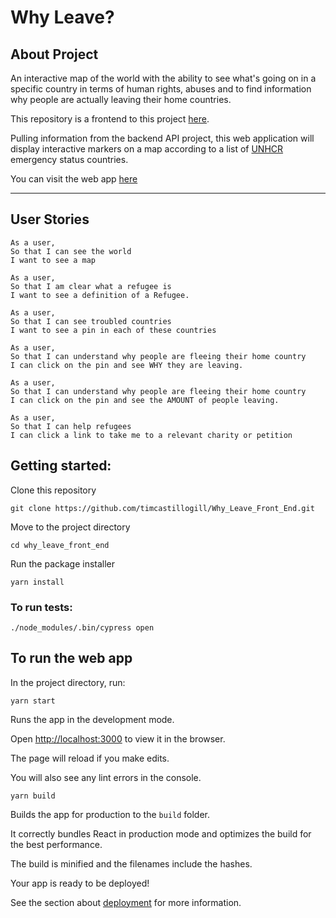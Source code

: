 # **Why Leave?**

## **About Project**

An interactive map of the world with the ability to see what's going on in a specific country in terms of human rights, abuses and to find information why people are actually leaving their home countries.

This repository is a frontend to this project [here](https://github.com/Joshuamac2/Why-leave-backend).

Pulling information from the backend API project, this web application will display interactive markers on a map according to a list of [UNHCR](https://www.unhcr.org/emergencies.html) emergency status countries.

You can visit the web app [here](https://why-leave.vercel.app/)

---

## **User Stories**

```
As a user,
So that I can see the world
I want to see a map
```

```
As a user,
So that I am clear what a refugee is
I want to see a definition of a Refugee.
```

```
As a user,
So that I can see troubled countries
I want to see a pin in each of these countries
```

```
As a user,
So that I can understand why people are fleeing their home country
I can click on the pin and see WHY they are leaving.
```

```
As a user,
So that I can understand why people are fleeing their home country
I can click on the pin and see the AMOUNT of people leaving.
```

```
As a user,
So that I can help refugees
I can click a link to take me to a relevant charity or petition
```

## **Getting started:**

Clone this repository

```
git clone https://github.com/timcastillogill/Why_Leave_Front_End.git
```

Move to the project directory

```
cd why_leave_front_end
```

Run the package installer

```
yarn install
```

### **To run tests:**

```
./node_modules/.bin/cypress open
```

## **To run the web app**

In the project directory, run:
```
yarn start
```
Runs the app in the development mode.

Open [http://localhost:3000](http://localhost:3000) to view it in the browser.

The page will reload if you make edits.

You will also see any lint errors in the console.

```
yarn build
```
Builds the app for production to the `build` folder.

It correctly bundles React in production mode and optimizes the build for the best performance.

The build is minified and the filenames include the hashes.

Your app is ready to be deployed!

See the section about [deployment](https://facebook.github.io/create-react-app/docs/deployment) for more information.
